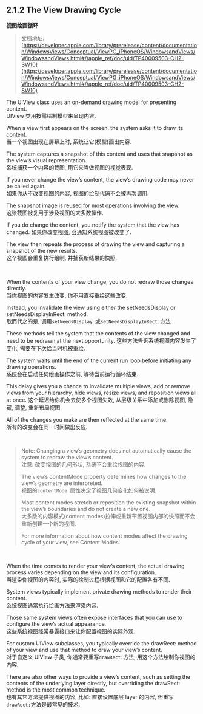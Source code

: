 ## 2.1.2 The View Drawing Cycle

**视图绘画循环**

>文档地址: [https://developer.apple.com/library/prerelease/content/documentation/WindowsViews/Conceptual/ViewPG_iPhoneOS/WindowsandViews/WindowsandViews.html#//apple_ref/doc/uid/TP40009503-CH2-SW10](https://developer.apple.com/library/prerelease/content/documentation/WindowsViews/Conceptual/ViewPG_iPhoneOS/WindowsandViews/WindowsandViews.html#//apple_ref/doc/uid/TP40009503-CH2-SW10)  

The UIView class uses an on-demand drawing model for presenting content.   
UIView 类用按需绘制模型来呈现内容.

When a view first appears on the screen, the system asks it to draw its content.  
当一个视图出现在屏幕上时, 系统让它(模型)画出内容.

The system captures a snapshot of this content and uses that snapshot as the view’s visual representation.  
系统捕获一个内容的截图, 用它来当做视图的视觉表现.

If you never change the view’s content, the view’s drawing code may never be called again.  
如果你从不改变视图的内容, 视图的绘制代码不会被再次调用.

The snapshot image is reused for most operations involving the view.  
这张截图被复用于涉及视图的大多数操作.

If you do change the content, you notify the system that the view has changed. 
如果你改变视图, 会通知系统视图被改变了.

The view then repeats the process of drawing the view and capturing a snapshot of the new results.       
这个视图会重复执行绘制, 并捕获新结果的快照.

</br>

When the contents of your view change, you do not redraw those changes directly.  
当你视图的内容发生改变, 你不用直接重绘这些改变.

Instead, you invalidate the view using either the setNeedsDisplay or setNeedsDisplayInRect: method.  
取而代之的是, 调用`setNeedsDisplay `或`setNeedsDisplayInRect:`方法.

These methods tell the system that the contents of the view changed and need to be redrawn at the next opportunity. 
这些方法告诉系统视图内容发生了变化, 需要在下次恰当时机被重绘.

The system waits until the end of the current run loop before initiating any drawing operations.  
系统会在启动任何绘画操作之前, 等待当前运行循环结束.

This delay gives you a chance to invalidate multiple views, add or remove views from your hierarchy, hide views, resize views, and reposition views all at once. 
这个延迟给你机会去使多个视图失效, 从层级关系中添加或删除视图, 隐藏, 调整, 重新布局视图.

All of the changes you make are then reflected at the same time.  
所有的改变会在同一时间做出反应.

</br>

>Note: Changing a view’s geometry does not automatically cause the system to redraw the view’s content.  
>注意: 改变视图的几何形状, 系统不会重绘视图的内容.  
>
>The view’s contentMode property determines how changes to the view’s geometry are interpreted.   
>视图的`contentMode `属性决定了视图几何变化如何被说明.
>
>Most content modes stretch or reposition the existing snapshot within the view’s boundaries and do not create a new one.  
>大多数的内容模式(content modes)拉伸或重新布置视图内部的快照而不会重新创建一个新的视图.
>
>For more information about how content modes affect the drawing cycle of your view, see Content Modes.
>

</br>

When the time comes to render your view’s content, the actual drawing process varies depending on the view and its configuration.  
当渲染你视图的内容时, 实际的绘制过程根据视图和它的配置各有不同.

System views typically implement private drawing methods to render their content.  
系统视图通常执行绘画方法来渲染内容.

Those same system views often expose interfaces that you can use to configure the view’s actual appearance.  
这些系统视图经常暴露接口来让你配置视图的实际外观.

For custom UIView subclasses, you typically override the drawRect: method of your view and use that method to draw your view’s content.  
对于自定义 UIView 子类, 你通常要重写`drawRect:`方法, 用这个方法绘制你视图的内容.

There are also other ways to provide a view’s content, such as setting the contents of the underlying layer directly, but overriding the drawRect: method is the most common technique.  
也有其它方法提供视图的内容, 比如: 直接设置底层 layer 的内容, 但重写`drawRect:`方法是最常见的技术.

